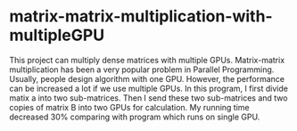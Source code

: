 # matrix-matrix-multiplication-with-multipleGPU
This project can multiply dense matrices with multiple GPUs. Matrix-matrix multiplication has been a very popular problem in Parallel Programming. Usually, people design algorithm with one GPU. 
However, the performance can be increased a lot if we use multiple GPUs. 
In this program, I first divide matix a into two sub-matrices. Then I send these two sub-matrices and two copies of matrix B into two GPUs for calculation. 
My running time decreased 30% comparing with program which runs on single GPU.
